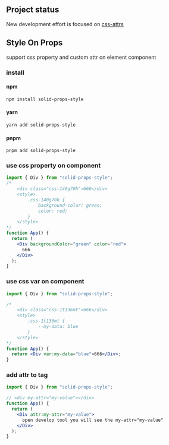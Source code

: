 ## Project status

New development effort is focused on [css-attrs](https://github.com/mingshuisheng/css-attrs)

## Style On Props

support css property and custom attr on element component

### install

#### npm

```shell
npm install solid-props-style
```

#### yarn

```shell
yarn add solid-props-style
```

#### pnpm

```shell
pnpm add solid-props-style
```

### use css property on component

```jsx
import { Div } from "solid-props-style";
/* 
    <div class="css-140g70h">666</div>
    <style>
        .css-140g70h {
            background-color: green;
            color: red;
        }
    </style>
*/
function App() {
  return (
    <Div backgroundColor="green" color="red">
      666
    </Div>
  );
}
```

### use css var on component

```jsx
import { Div } from "solid-props-style";

/* 
    <div class="css-1t136mt">666</div>
    <style>
        .css-1t136mt {
            --my-data: blue
        }
    </style>
*/
function App() {
  return <Div var:my-data="blue">666</Div>;
}
```

### add attr to tag

```jsx
import { Div } from "solid-props-style";

// <div my-attr="my-value"></div>
function App() {
  return (
    <Div attr:my-attr="my-value">
      open develop tool you will see the my-attr="my-value"
    </Div>
  );
}
```
